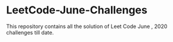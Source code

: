 # LeetCode-June-Challenges
This repository contains all the solution of Leet Code June , 2020 challenges till date.
